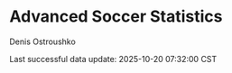 # Advanced Soccer Statistics
Denis Ostroushko

<!-- gfm -->

Last successful data update: 2025-10-20 07:32:00 CST
